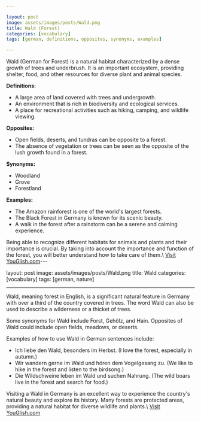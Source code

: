 ```yaml
---

layout: post
image: assets/images/posts/Wald.png
title: Wald (Forest)
categories: [vocabulary]
tags: [german, definitions, opposites, synonyms, examples]

---
```


Wald (German for Forest) is a natural habitat characterized by a dense growth of trees and underbrush. It is an important ecosystem, providing shelter, food, and other resources for diverse plant and animal species.

**Definitions:**
- A large area of land covered with trees and undergrowth.
- An environment that is rich in biodiversity and ecological services.
- A place for recreational activities such as hiking, camping, and wildlife viewing.
 
**Opposites:**
- Open fields, deserts, and tundras can be opposite to a forest.
- The absence of vegetation or trees can be seen as the opposite of the lush growth found in a forest.

**Synonyms:**
- Woodland
- Grove
- Forestland

**Examples:**
- The Amazon rainforest is one of the world's largest forests.
- The Black Forest in Germany is known for its scenic beauty.
- A walk in the forest after a rainstorm can be a serene and calming experience.

Being able to recognize different habitats for animals and plants and their importance is crucial. By taking into account the importance and function of the forest, you will better understand how to take care of them.\ <a id="yg-widget-0" class="youglish-widget" data-query="Wald" data-lang="german" data-components="8412" data-auto-start="0" data-bkg-color="theme_light" data-title="How%20to%20pronounce%20Wald%20in%20German"  rel="nofollow" href="https://youglish.com">Visit YouGlish.com</a><script async src="https://youglish.com/public/emb/widget.js" charset="utf-8"></script>---

layout: post
image: assets/images/posts/Wald.png
title: Wald
categories: [vocabulary]
tags: [german, nature]

---

Wald, meaning forest in English, is a significant natural feature in Germany with over a third of the country covered in trees. The word Wald can also be used to describe a wilderness or a thicket of trees.

Some synonyms for Wald include Forst, Gehölz, and Hain. Opposites of Wald could include open fields, meadows, or deserts.

Examples of how to use Wald in German sentences include:

- Ich liebe den Wald, besonders im Herbst. (I love the forest, especially in autumn.)
- Wir wandern gerne im Wald und hören dem Vogelgesang zu. (We like to hike in the forest and listen to the birdsong.)
- Die Wildschweine leben im Wald und suchen Nahrung. (The wild boars live in the forest and search for food.)

Visiting a Wald in Germany is an excellent way to experience the country's natural beauty and explore its history. Many forests are protected areas, providing a natural habitat for diverse wildlife and plants.\ <a id="yg-widget-0" class="youglish-widget" data-query="Wald" data-lang="german" data-components="8412" data-auto-start="0" data-bkg-color="theme_light" data-title="How%20to%20pronounce%20Wald%20in%20German"  rel="nofollow" href="https://youglish.com">Visit YouGlish.com</a><script async src="https://youglish.com/public/emb/widget.js" charset="utf-8"></script>
